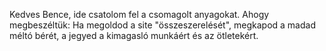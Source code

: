 Kedves Bence,
ide csatolom fel a csomagolt anyagokat.
Ahogy megbeszéltük: Ha megoldod a site "összeszerelését", megkapod a madad méltó bérét, a jegyed a kimagasló munkáért és az ötletekért.
